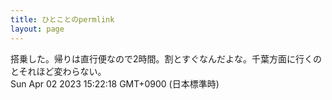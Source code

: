 ```yaml
---
title: ひとことのpermlink
layout: page
---
```

<div class="box" dt="1680416538299">
  搭乗した。帰りは直行便なので2時間。割とすぐなんだよな。千葉方面に行くのとそれほど変わらない。
  <div class="content is-small">Sun Apr 02 2023 15:22:18 GMT+0900 (日本標準時)</div>
</div>